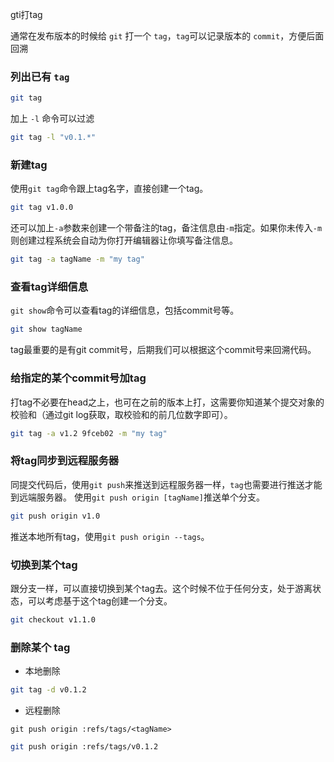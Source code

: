 gti打tag

通常在发布版本的时候给 `git` 打一个 `tag`，`tag`可以记录版本的 `commit`，方便后面回溯

### 列出已有 `tag`

```bash
git tag
```

加上 `-l` 命令可以过滤

```bash
git tag -l "v0.1.*"
```



### 新建tag

使用`git tag`命令跟上tag名字，直接创建一个tag。

```bash
git tag v1.0.0
```

还可以加上`-a`参数来创建一个带备注的tag，备注信息由`-m`指定。如果你未传入`-m`则创建过程系统会自动为你打开编辑器让你填写备注信息。

```bash
git tag -a tagName -m "my tag"
```



### 查看tag详细信息

`git show`命令可以查看tag的详细信息，包括commit号等。

```bash
git show tagName
```

tag最重要的是有git commit号，后期我们可以根据这个commit号来回溯代码。



### 给指定的某个commit号加tag

打tag不必要在head之上，也可在之前的版本上打，这需要你知道某个提交对象的校验和（通过git log获取，取校验和的前几位数字即可）。

```bash
git tag -a v1.2 9fceb02 -m "my tag"
```



### 将tag同步到远程服务器

同提交代码后，使用`git push`来推送到远程服务器一样，`tag`也需要进行推送才能到远端服务器。
使用`git push origin [tagName]`推送单个分支。

```bash
git push origin v1.0
```

推送本地所有tag，使用`git push origin --tags`。



### 切换到某个tag

跟分支一样，可以直接切换到某个tag去。这个时候不位于任何分支，处于游离状态，可以考虑基于这个tag创建一个分支。

```bash
git checkout v1.1.0
```



### 删除某个 tag

- 本地删除

```bash
git tag -d v0.1.2 
```

- 远程删除

`git push origin :refs/tags/<tagName>`

```bash
git push origin :refs/tags/v0.1.2
```

